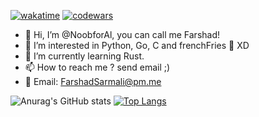 [![wakatime](https://wakatime.com/badge/user/7dae04ad-9fb6-4918-a864-d33fd4947a05.svg)](https://wakatime.com/@7dae04ad-9fb6-4918-a864-d33fd4947a05) [![codewars](https://www.codewars.com/users/NoobforAl/badges/micro)](https://www.codewars.com/users/NoobforAl)

- 👋 Hi, I’m @NoobforAl, you can call me Farshad!
- 👀 I’m interested in Python, Go, C and frenchFries 🍟 XD
- 🌱 I’m currently learning Rust.
- 📫 How to reach me ? send email ;)
- 📧 Email: FarshadSarmali@pm.me

![Anurag's GitHub stats](https://github-readme-stats.vercel.app/api?username=NoobforAl&show_icons=true&theme=dracula)
[![Top Langs](https://github-readme-stats.vercel.app/api/top-langs/?username=NoobforAl&layout=compact&theme=dracula)](https://github.com/anuraghazra/github-readme-stats)

<!---
NoobforAl/NoobforAl is a ✨ special ✨ repository because its `README.md` (this file) appears on your GitHub profile.
You can click the Preview link to take a look at your changes.
--->
